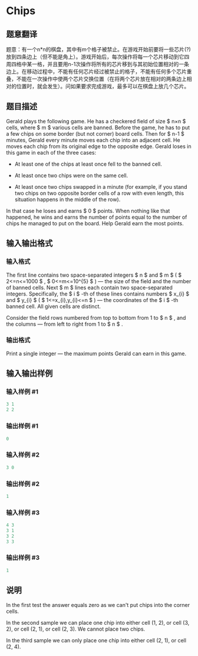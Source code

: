 # Chips

## 题意翻译

题意：有一个n*n的棋盘，其中有m个格子被禁止。在游戏开始前要将一些芯片(?)放到四条边上（但不能是角上）。游戏开始后，每次操作将每一个芯片移动到它四周四格中某一格，并且要用n-1次操作将所有的芯片移到与其初始位置相对的一条边上。在移动过程中，不能有任何芯片经过被禁止的格子，不能有任何多个芯片重叠，不能在一次操作中使两个芯片交换位置（在将两个芯片放在相对的两条边上相对的位置时，就会发生）。问如果要求完成游戏，最多可以在棋盘上放几个芯片。

## 题目描述

Gerald plays the following game. He has a checkered field of size $ n×n $ cells, where $ m $ various cells are banned. Before the game, he has to put a few chips on some border (but not corner) board cells. Then for $ n-1 $ minutes, Gerald every minute moves each chip into an adjacent cell. He moves each chip from its original edge to the opposite edge. Gerald loses in this game in each of the three cases:

- At least one of the chips at least once fell to the banned cell.

- At least once two chips were on the same cell.

- At least once two chips swapped in a minute (for example, if you stand two chips on two opposite border cells of a row with even length, this situation happens in the middle of the row).

In that case he loses and earns $ 0 $ points. When nothing like that happened, he wins and earns the number of points equal to the number of chips he managed to put on the board. Help Gerald earn the most points.

## 输入输出格式

### 输入格式

The first line contains two space-separated integers $ n $ and $ m $ ( $ 2<=n<=1000 $ , $ 0<=m<=10^{5} $ ) — the size of the field and the number of banned cells. Next $ m $ lines each contain two space-separated integers. Specifically, the $ i $ -th of these lines contains numbers $ x_{i} $ and $ y_{i} $ ( $ 1<=x_{i},y_{i}<=n $ ) — the coordinates of the $ i $ -th banned cell. All given cells are distinct.

Consider the field rows numbered from top to bottom from 1 to $ n $ , and the columns — from left to right from 1 to $ n $ .

### 输出格式

Print a single integer — the maximum points Gerald can earn in this game.

## 输入输出样例

### 输入样例 #1

```cpp
3 1
2 2

```
### 输出样例 #1

```cpp
0

```
### 输入样例 #2

```cpp
3 0

```
### 输出样例 #2

```cpp
1

```
### 输入样例 #3

```cpp
4 3
3 1
3 2
3 3

```
### 输出样例 #3

```cpp
1

```
## 说明

In the first test the answer equals zero as we can't put chips into the corner cells.

In the second sample we can place one chip into either cell (1, 2), or cell (3, 2), or cell (2, 1), or cell (2, 3). We cannot place two chips.

In the third sample we can only place one chip into either cell (2, 1), or cell (2, 4).


